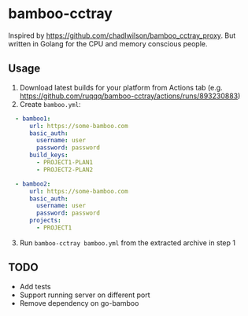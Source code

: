# bamboo-cctray

Inspired by https://github.com/chadlwilson/bamboo_cctray_proxy. But written in Golang for the CPU and memory conscious people.

## Usage
1. Download latest builds for your platform from Actions tab (e.g. https://github.com/ruqqq/bamboo-cctray/actions/runs/893230883)
2. Create `bamboo.yml`:
```yaml
  - bamboo1:
      url: https://some-bamboo.com
      basic_auth:
        username: user
        password: password
      build_keys:
        - PROJECT1-PLAN1
        - PROJECT2-PLAN2

  - bamboo2:
      url: https://some-bamboo.com
      basic_auth:
        username: user
        password: password
      projects:
        - PROJECT1
```
3. Run `bamboo-cctray bamboo.yml` from the extracted archive in step 1

## TODO
- Add tests
- Support running server on different port
- Remove dependency on go-bamboo
